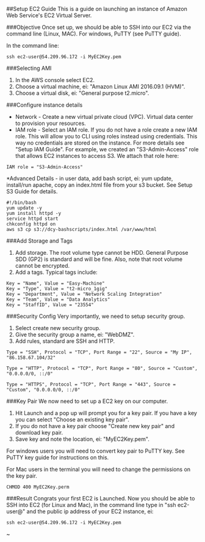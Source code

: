 ##Setup EC2 Guide
This is a guide on launching an instance of Amazon Web Service's EC2 Virtual Server.

###Objective
Once set up, we should be able to SSH into our EC2 via the command line (Linux, MAC). For windows, PuTTY (see PuTTY guide).

In the command line:
```
ssh ec2-user@54.209.96.172 -i MyEC2Key.pem
```

###Selecting AMI
1. In the AWS console select EC2.
2. Choose a virtual machine, ei: "Amazon Linux AMI 2016.09.1 (HVM)".
3. Choose a virtual disk, ei: "General purpose t2.micro".


###Configure instance details
* Network - Create a new virtual private cloud (VPC). Virtual data center to provision your resources.
* IAM role - Select an IAM role. If you do not have a role create a new IAM role. This will allow you to CLI using roles instead using credentials. This way no credentials are stored on the instance. For more details see "Setup IAM Guide". For example, we created an "S3-Admin-Access" role that allows EC2 instances to access S3. We attach that role here:
```
IAM role = "S3-Admin-Access"
```
*Advanced Details - in user data, add bash script, ei: yum update, install/run apache, copy an index.html file from your s3 bucket. See Setup S3 Guide for details.
```
#!/bin/bash
yum update -y
yum install httpd -y
service httpd start
chkconfig httpd on
aws s3 cp s3://dcy-bashscripts/index.html /var/www/html
```

###Add Storage and Tags
1. Add storage. The root volume type cannot be HDD. General Purpose SDD (GP2) is standard and will be fine. Also, note that root volume cannot be encrypted.
2. Add a tags. Typical tags include:
```
Key = "Name", Value = "Easy-Machine" 
Key = "Type", Value = "t2-micro_1gig"
Key = "Department", Value = "Network Scaling Integration"
Key = "Team", Value = "Data Analytics"
Key = "StaffID", Value = "23554" 
```

###Security Config
Very importantly, we need to setup security group.
1. Select create new security group.
2. Give the security group a name, ei: "WebDMZ".
3. Add rules, standard are SSH and HTTP.
```
Type = "SSH", Protocol = "TCP", Port Range = "22", Source = "My IP", "86.158.67.104/32"

Type = "HTTP", Protocol = "TCP", Port Range = "80", Source = "Custom", "0.0.0.0/0, ::/0"

Type = "HTTPS", Protocol = "TCP", Port Range = "443", Source = "Custom", "0.0.0.0/0, ::/0"
```

###Key Pair
We now need to set up a EC2 key on our computer. 

1. Hit Launch and a pop up will prompt you for a key pair. If you have a key you can select "Choose an existing key pair".
2. If you do not have a key pair choose "Create new key pair" and download key pair. 
3. Save key and note the location, ei: "MyEC2Key.pem".

For windows users you will need to convert key pair to PuTTY key. See PuTTY key guide for instructions on this.

For Mac users in the terminal you will need to change the permissions on the key pair.
```
CHMOD 400 MyEC2Key.perm
```


###Result
Congrats your first EC2 is Launched. Now you should be able to SSH into EC2 (for Linux and Mac), in the command line type in "ssh ec2-user@" and the public ip address of your EC2 instance, ei:
```
ssh ec2-user@54.209.96.172 -i MyEC2Key.pem
```

~